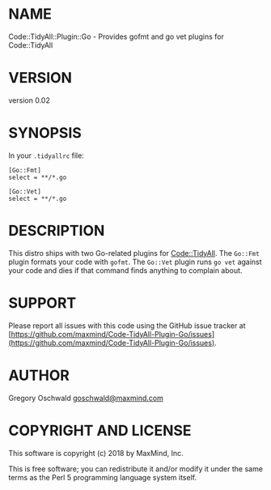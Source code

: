 # NAME

Code::TidyAll::Plugin::Go - Provides gofmt and go vet plugins for Code::TidyAll

# VERSION

version 0.02

# SYNOPSIS

In your `.tidyallrc` file:

    [Go::Fmt]
    select = **/*.go

    [Go::Vet]
    select = **/*.go

# DESCRIPTION

This distro ships with two Go-related plugins for [Code::TidyAll](https://metacpan.org/pod/Code::TidyAll). The
`Go::Fmt` plugin formats your code with `gofmt`. The `Go::Vet` plugin runs
`go vet` against your code and dies if that command finds anything to
complain about.

# SUPPORT

Please report all issues with this code using the GitHub issue tracker at
[https://github.com/maxmind/Code-TidyAll-Plugin-Go/issues](https://github.com/maxmind/Code-TidyAll-Plugin-Go/issues).

# AUTHOR

Gregory Oschwald <goschwald@maxmind.com>

# COPYRIGHT AND LICENSE

This software is copyright (c) 2018 by MaxMind, Inc.

This is free software; you can redistribute it and/or modify it under
the same terms as the Perl 5 programming language system itself.

